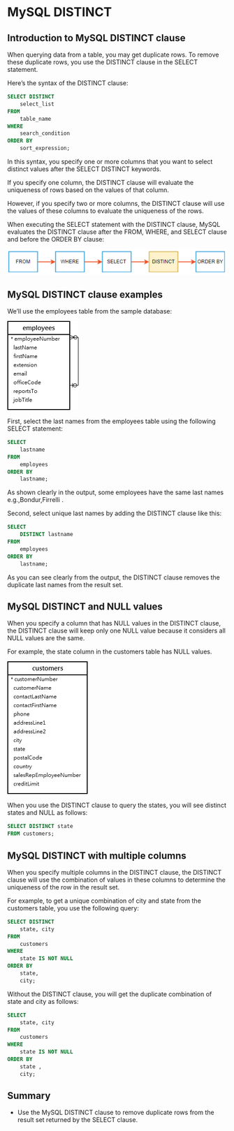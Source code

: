 # MySQL DISTINCT

## Introduction to MySQL DISTINCT clause

When querying data from a table, you may get duplicate rows. To remove these duplicate rows, you use the DISTINCT clause in the SELECT statement.

Here’s the syntax of the DISTINCT clause:

```sql
SELECT DISTINCT
    select_list
FROM
    table_name
WHERE
    search_condition
ORDER BY
    sort_expression;
```

In this syntax, you specify one or more columns that you want to select distinct values after the SELECT DISTINCT keywords.

If you specify one column, the DISTINCT clause will evaluate the uniqueness of rows based on the values of that column.

However, if you specify two or more columns, the DISTINCT clause will use the values of these columns to evaluate the uniqueness of the rows.

When executing the SELECT statement with the DISTINCT clause, MySQL evaluates the DISTINCT clause after the FROM, WHERE, and SELECT clause and before the ORDER BY clause:

<img src="./images/distinct.png" alt="" />

## MySQL DISTINCT clause examples

We’ll use the employees table from the sample database:

<img src="./images/employees.png" alt="" />

First, select the last names from the employees table using the following SELECT statement:

```sql
SELECT
    lastname
FROM
    employees
ORDER BY
    lastname;
```

As shown clearly in the output, some employees have the same last names e.g.,Bondur,Firrelli .

Second, select unique last names by adding the DISTINCT clause like this:

```sql
SELECT
    DISTINCT lastname
FROM
    employees
ORDER BY
    lastname;
```

As you can see clearly from the output, the DISTINCT clause removes the duplicate last names from the result set.

## MySQL DISTINCT and NULL values

When you specify a column that has NULL values in the DISTINCT clause, the DISTINCT clause will keep only one NULL value because it considers all NULL values are the same.

For example, the state column in the customers table has NULL values.

<img src="./images/customers.png" alt="customers table" />

When you use the DISTINCT clause to query the states, you will see distinct states and NULL as follows:

```sql
SELECT DISTINCT state
FROM customers;
```

## MySQL DISTINCT with multiple columns

When you specify multiple columns in the DISTINCT clause, the DISTINCT clause will use the combination of values in these columns to determine the uniqueness of the row in the result set.

For example, to get a unique combination of city and state from the customers table, you use the following query:

```sql
SELECT DISTINCT
    state, city
FROM
    customers
WHERE
    state IS NOT NULL
ORDER BY
    state,
    city;
```

Without the DISTINCT clause, you will get the duplicate combination of state and city as follows:

```sql
SELECT
    state, city
FROM
    customers
WHERE
    state IS NOT NULL
ORDER BY
    state ,
    city;
```

## Summary

- Use the MySQL DISTINCT clause to remove duplicate rows from the result set returned by the SELECT clause.

